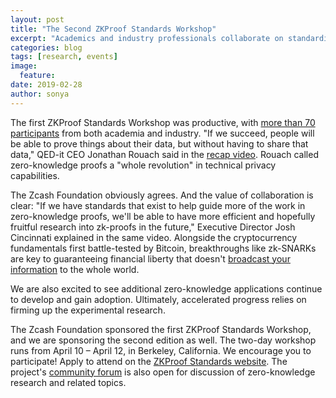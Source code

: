 ```yaml
---
layout: post
title: "The Second ZKProof Standards Workshop"
excerpt: "Academics and industry professionals collaborate on standardizing zero-knowledge proofs."
categories: blog
tags: [research, events]
image:
  feature: 
date: 2019-02-28
author: sonya
---
```


The first ZKProof Standards Workshop was productive, with [more than 70 participants](https://zkproof.org/first_workshop.html) from both academia and industry. "If we succeed, people will be able to prove things about their data, but without having to share that data," QED-it CEO Jonathan Rouach said in the [recap video](https://www.youtube.com/watch?v=MeFwnRskalY). Rouach called zero-knowledge proofs a "whole revolution" in technical privacy capabilities.

The Zcash Foundation obviously agrees. And the value of collaboration is clear: "If we have standards that exist to help guide more of the work in zero-knowledge proofs, we'll be able to have more efficient and hopefully fruitful research into zk-proofs in the future," Executive Director Josh Cincinnati explained in the same video. Alongside the cryptocurrency fundamentals first battle-tested by Bitcoin, breakthroughs like zk-SNARKs are key to guaranteeing financial liberty that doesn't [broadcast your information](https://www.zfnd.org/blog/blockchain-privacy/) to the whole world.

We are also excited to see additional zero-knowledge applications continue to develop and gain adoption. Ultimately, accelerated progress relies on firming up the experimental research.

The Zcash Foundation sponsored the first ZKProof Standards Workshop, and we are sponsoring the second edition as well. The two-day workshop runs from April 10 – April 12, in Berkeley, California. We encourage you to participate! Apply to attend on the [ZKProof Standards website](https://zkproof.org/workshop2/main.html). The project's [community forum](https://community.zkproof.org/) is also open for discussion of zero-knowledge research and related topics.
